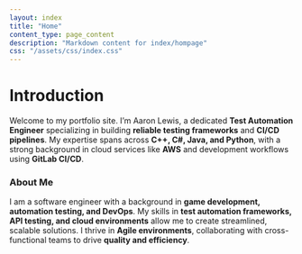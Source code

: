 ```yaml
---
layout: index
title: "Home"
content_type: page_content
description: "Markdown content for index/hompage"
css: "/assets/css/index.css"
---
```


# Introduction
Welcome to my portfolio site. I’m Aaron Lewis, a dedicated **Test Automation Engineer** specializing in building **reliable testing frameworks** and **CI/CD pipelines**. My expertise spans across **C++, C#, Java, and Python**, with a strong background in cloud services like **AWS** and development workflows using **GitLab CI/CD**.

### About Me
I am a software engineer with a background in **game development, automation testing, and DevOps**. My skills in **test automation frameworks, API testing, and cloud environments** allow me to create streamlined, scalable solutions. I thrive in **Agile environments**, collaborating with cross-functional teams to drive **quality and efficiency**.
